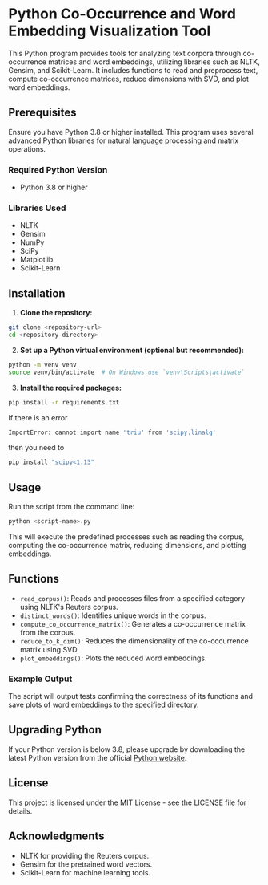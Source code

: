 # Python Co-Occurrence and Word Embedding Visualization Tool

This Python program provides tools for analyzing text corpora through co-occurrence matrices and word embeddings, utilizing libraries such as NLTK, Gensim, and Scikit-Learn. It includes functions to read and preprocess text, compute co-occurrence matrices, reduce dimensions with SVD, and plot word embeddings.

## Prerequisites

Ensure you have Python 3.8 or higher installed. This program uses several advanced Python libraries for natural language processing and matrix operations.

### Required Python Version

- Python 3.8 or higher

### Libraries Used

- NLTK
- Gensim
- NumPy
- SciPy
- Matplotlib
- Scikit-Learn

## Installation

1. **Clone the repository:**

```bash
git clone <repository-url>
cd <repository-directory>
```

2. **Set up a Python virtual environment (optional but recommended):**

```bash
python -m venv venv
source venv/bin/activate  # On Windows use `venv\Scripts\activate`
```

3. **Install the required packages:**

```bash
pip install -r requirements.txt
```
If there is an error 
```bash
ImportError: cannot import name 'triu' from 'scipy.linalg'
``` 
then you need to 
```bash
pip install "scipy<1.13"
```
## Usage

Run the script from the command line:

```bash
python <script-name>.py
```

This will execute the predefined processes such as reading the corpus, computing the co-occurrence matrix, reducing dimensions, and plotting embeddings.

## Functions

- `read_corpus()`: Reads and processes files from a specified category using NLTK's Reuters corpus.
- `distinct_words()`: Identifies unique words in the corpus.
- `compute_co_occurrence_matrix()`: Generates a co-occurrence matrix from the corpus.
- `reduce_to_k_dim()`: Reduces the dimensionality of the co-occurrence matrix using SVD.
- `plot_embeddings()`: Plots the reduced word embeddings.

### Example Output

The script will output tests confirming the correctness of its functions and save plots of word embeddings to the specified directory.

## Upgrading Python

If your Python version is below 3.8, please upgrade by downloading the latest Python version from the official [Python website](https://www.python.org/downloads/).

## License

This project is licensed under the MIT License - see the LICENSE file for details.

## Acknowledgments

- NLTK for providing the Reuters corpus.
- Gensim for the pretrained word vectors.
- Scikit-Learn for machine learning tools.
```
